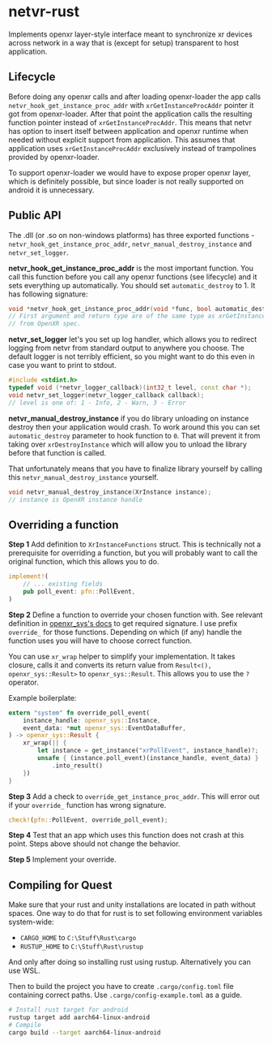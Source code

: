 # netvr-rust

Implements openxr layer-style interface meant to synchronize xr devices across network in a way that is (except for setup) transparent to host application.

## Lifecycle

Before doing any openxr calls and after loading openxr-loader the app calls `netvr_hook_get_instance_proc_addr` with `xrGetInstanceProcAddr` pointer it got from openxr-loader.
After that point the application calls the resulting function pointer instead of `xrGetInstanceProcAddr`. This means that netvr has option to insert itself between application and openxr runtime when needed without explicit support from application. This assumes that application uses `xrGetInstanceProcAddr` exclusively instead of trampolines provided by openxr-loader.

To support openxr-loader we would have to expose proper openxr layer, which is definitely possible, but since loader is not really supported on android it is unnecessary.

## Public API

The .dll (or .so on non-windows platforms) has three exported functions - `netvr_hook_get_instance_proc_addr`, `netvr_manual_destroy_instance` and `netvr_set_logger`.

**netvr_hook_get_instance_proc_addr** is the most important function. You call this function before you call any openxr functions (see lifecycle) and it sets everything up automatically. You should set `automatic_destroy` to 1. It has following signature:

```c
void *netvr_hook_get_instance_proc_addr(void *func, bool automatic_destroy);
// First argument and return type are of the same type as xrGetInstanceProcAddr
// from OpenXR spec.
```

**netvr_set_logger** let's you set up log handler, which allows you to redirect logging from netvr from standard output to anywhere you choose. The default logger is not terribly efficient, so you might want to do this even in case you want to print to stdout.

```c++
#include <stdint.h>
typedef void (*netvr_logger_callback)(int32_t level, const char *);
void netvr_set_logger(netvr_logger_callback callback);
// level is one of: 1 - Info, 2 - Warn, 3 - Error
```

**netvr_manual_destroy_instance** if you do library unloading on instance destroy then your application would crash. To work around this you can set `automatic_destroy` parameter to hook function to `0`. That will prevent it from taking over `xrDestroyInstance` which will allow you to unload the library before that function is called.

That unfortunately means that you have to finalize library yourself by calling this `netvr_manual_destroy_instance` yourself.

```c
void netvr_manual_destroy_instance(XrInstance instance);
// instance is OpenXR instance handle
```

## Overriding a function

**Step 1** Add definition to `XrInstanceFunctions` struct. This is technically not a prerequisite for overriding a function, but you will probably want to call the original function, which this allows you to do.

```rust
implement!(
    // ... existing fields
    pub poll_event: pfn::PollEvent,
)
```

**Step 2** Define a function to override your chosen function with. See relevant definition in [openxr_sys's docs](https://docs.rs/openxr-sys/latest/openxr_sys/pfn/index.html) to get required signature. I use prefix `override_` for those functions. Depending on which (if any) handle the function uses you will have to choose correct function.

You can use `xr_wrap` helper to simplify your implementation. It takes closure, calls it and converts its return value from `Result<(), openxr_sys::Result>` to `openxr_sys::Result`. This allows you to use the `?` operator.

Example boilerplate:

```rust
extern "system" fn override_poll_event(
    instance_handle: openxr_sys::Instance,
    event_data: *mut openxr_sys::EventDataBuffer,
) -> openxr_sys::Result {
    xr_wrap(|| {
        let instance = get_instance("xrPollEvent", instance_handle)?;
        unsafe { (instance.poll_event)(instance_handle, event_data) }
            .into_result()
    })
}
```

**Step 3** Add a check to `override_get_instance_proc_addr`. This will error out if your `override_` function has wrong signature.

```rust
check!(pfn::PollEvent, override_poll_event);
```

**Step 4** Test that an app which uses this function does not crash at this point. Steps above should not change the behavior.

**Step 5** Implement your override.

## Compiling for Quest

Make sure that your rust and unity installations are located in path without spaces. One way to do that for rust is to set following environment variables system-wide:

- `CARGO_HOME` to `C:\Stuff\Rust\cargo`
- `RUSTUP_HOME` to `C:\Stuff\Rust\rustup`

And only after doing so installing rust using rustup. Alternatively you can use WSL.

Then to build the project you have to create `.cargo/config.toml` file containing correct paths. Use `.cargo/config-example.toml` as a guide.

```bash
# Install rust target for android
rustup target add aarch64-linux-android
# Compile
cargo build --target aarch64-linux-android
```
